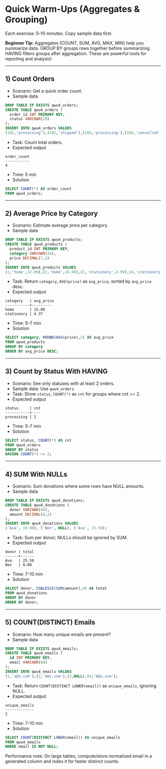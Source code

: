 # Quick Warm-Ups (Aggregates & Grouping)

Each exercise: 5–10 minutes. Copy sample data first.

**Beginner Tip:** Aggregates (COUNT, SUM, AVG, MAX, MIN) help you summarize data. GROUP BY groups rows together before summarizing. HAVING filters groups after aggregation. These are powerful tools for reporting and analysis!

---

## 1) Count Orders
- Scenario: Get a quick order count.
- Sample data
```sql
DROP TABLE IF EXISTS qwu4_orders;
CREATE TABLE qwu4_orders (
  order_id INT PRIMARY KEY,
  status VARCHAR(20)
);
INSERT INTO qwu4_orders VALUES
(101,'processing'),(102,'shipped'),(103,'processing'),(104,'cancelled');
```
- Task: Count total orders.
- Expected output
```
order_count
-----------
4
```
- Time: 5 min
- Solution
```sql
SELECT COUNT(*) AS order_count
FROM qwu4_orders;
```

---

## 2) Average Price by Category
- Scenario: Estimate average price per category.
- Sample data
```sql
DROP TABLE IF EXISTS qwu4_products;
CREATE TABLE qwu4_products (
  product_id INT PRIMARY KEY,
  category VARCHAR(30),
  price DECIMAL(7,2)
);
INSERT INTO qwu4_products VALUES
(1,'home',12.00),(2,'home',18.00),(3,'stationery',4.99),(4,'stationery',3.75);
```
- Task: Return `category`, `AVG(price)` as `avg_price`, sorted by `avg_price` desc.
- Expected output
```
category   | avg_price
-----------+---------
home       | 15.00
stationery | 4.37
```
- Time: 5–7 min
- Solution
```sql
SELECT category, ROUND(AVG(price),2) AS avg_price
FROM qwu4_products
GROUP BY category
ORDER BY avg_price DESC;
```

---

## 3) Count by Status With HAVING
- Scenario: See only statuses with at least 2 orders.
- Sample data: Use `qwu4_orders`.
- Task: Show `status`, `COUNT(*)` as `cnt` for groups where cnt >= 2.
- Expected output
```
status     | cnt
-----------+----
processing | 2
```
- Time: 5–7 min
- Solution
```sql
SELECT status, COUNT(*) AS cnt
FROM qwu4_orders
GROUP BY status
HAVING COUNT(*) >= 2;
```

---

## 4) SUM With NULLs
- Scenario: Sum donations where some rows have NULL amounts.
- Sample data
```sql
DROP TABLE IF EXISTS qwu4_donations;
CREATE TABLE qwu4_donations (
  donor VARCHAR(40),
  amount DECIMAL(8,2)
);
INSERT INTO qwu4_donations VALUES
('Ava', 10.00), ('Ben', NULL), ('Ava', 15.50);
```
- Task: Sum per donor; NULLs should be ignored by SUM.
- Expected output
```
donor | total
------+------
Ava   | 25.50
Ben   | 0.00
```
- Time: 7–10 min
- Solution
```sql
SELECT donor, COALESCE(SUM(amount),0) AS total
FROM qwu4_donations
GROUP BY donor
ORDER BY donor;
```

---

## 5) COUNT(DISTINCT) Emails
- Scenario: How many unique emails are present?
- Sample data
```sql
DROP TABLE IF EXISTS qwu4_emails;
CREATE TABLE qwu4_emails (
  id INT PRIMARY KEY,
  email VARCHAR(80)
);
INSERT INTO qwu4_emails VALUES
(1,'a@x.com'),(2,'A@x.com'),(3,NULL),(4,'b@x.com');
```
- Task: Return `COUNT(DISTINCT LOWER(email))` as `unique_emails`, ignoring NULL.
- Expected output
```
unique_emails
-------------
2
```
- Time: 7–10 min
- Solution
```sql
SELECT COUNT(DISTINCT LOWER(email)) AS unique_emails
FROM qwu4_emails
WHERE email IS NOT NULL;
```

Performance note: On large tables, compute/store normalized email in a generated column and index it for faster distinct counts.
